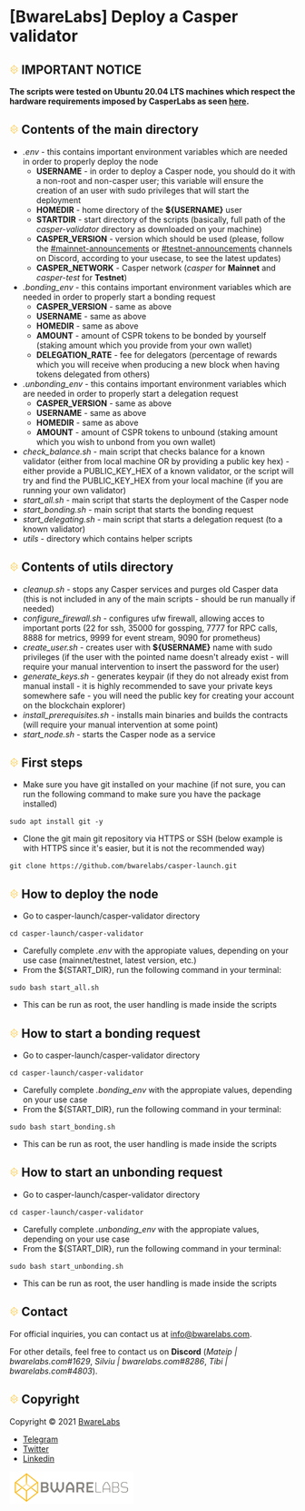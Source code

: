 # [BwareLabs] Deploy a Casper validator

## ![alt text](https://github.com/bwarelabs/casper-launch/blob/main/docs/BWARE-icon.png) IMPORTANT NOTICE
**The scripts were tested on Ubuntu 20.04 LTS machines which respect the hardware requirements imposed by CasperLabs as seen [here](https://docs.casperlabs.io/en/latest/node-operator/hardware.html).**

## ![alt text](https://github.com/bwarelabs/casper-launch/blob/main/docs/BWARE-icon.png) Contents of the main directory
- _.env_ - this contains important environment variables which are needed in order to properly deploy the node
  - **USERNAME** - in order to deploy a Casper node, you should do it with a non-root and non-casper user; this variable will ensure the creation of an user with sudo privileges that will start the deployment
  - **HOMEDIR** - home directory of the **${USERNAME}** user
  - **STARTDIR** - start directory of the scripts (basically, full path of the _casper-validator_ directory as downloaded on your machine)
  - **CASPER_VERSION** - version which should be used (please, follow the [#mainnet-announcements](https://discord.gg/Cb3Gue5V67) or [#testnet-announcements](https://discord.gg/WYsDJpSstr) channels on Discord, according to your usecase, to see the latest updates)
  - **CASPER_NETWORK** - Casper network (_casper_ for **Mainnet** and _casper-test_ for **Testnet**)
- _.bonding_env_ - this contains important environment variables which are needed in order to properly start a bonding request
  - **CASPER_VERSION** - same as above
  - **USERNAME** - same as above
  - **HOMEDIR** - same as above
  - **AMOUNT** - amount of CSPR tokens to be bonded by yourself (staking amount which you provide from your own wallet)
  - **DELEGATION_RATE** - fee for delegators (percentage of rewards which you will receive when producing a new block when having tokens delegated from others)
- _.unbonding_env_ - this contains important environment variables which are needed in order to properly start a delegation request
  - **CASPER_VERSION** - same as above
  - **USERNAME** - same as above
  - **HOMEDIR** - same as above
  - **AMOUNT** - amount of CSPR tokens to unbound (staking amount which you wish to unbond from you own wallet)
- _check_balance.sh_ - main script that checks balance for a known validator (either from local machine OR by providing a public key hex) - either provide a PUBLIC_KEY_HEX of a known validator, or the script will try and find the PUBLIC_KEY_HEX from your local machine (if you are running your own validator)
- _start_all.sh_ - main script that starts the deployment of the Casper node
- _start_bonding.sh_ - main script that starts the bonding request
- _start_delegating.sh_ - main script that starts a delegation request (to a known validator)
- _utils_ - directory which contains helper scripts

## ![alt text](https://github.com/bwarelabs/casper-launch/blob/main/docs/BWARE-icon.png) Contents of utils directory
- _cleanup.sh_ - stops any Casper services and purges old Casper data (this is not included in any of the main scripts - should be run manually if needed)
- _configure_firewall.sh_ - configures ufw firewall, allowing acces to important ports (22 for ssh, 35000 for gossping, 7777 for RPC calls, 8888 for metrics, 9999 for event stream, 9090 for prometheus)
- _create_user.sh_ - creates user with **${USERNAME}** name with sudo privileges (if the user with the pointed name doesn't already exist - will require your manual intervention to insert the password for the user)
- _generate_keys.sh_ - generates keypair (if they do not already exist from manual install - it is highly recommended to save your private keys somewhere safe - you will need the public key for creating your account on the blockchain explorer)
- _install_prerequisites.sh_ - installs main binaries and builds the contracts (will require your manual intervention at some point)
- _start_node.sh_ - starts the Casper node as a service

## ![alt text](https://github.com/bwarelabs/casper-launch/blob/main/docs/BWARE-icon.png) First steps
- Make sure you have git installed on your machine (if not sure, you can run the following command to make sure you have the package installed)
```
sudo apt install git -y 
```
- Clone the git main git repository via HTTPS or SSH (below example is with HTTPS since it's easier, but it is not the recommended way)
```
git clone https://github.com/bwarelabs/casper-launch.git
```

## ![alt text](https://github.com/bwarelabs/casper-launch/blob/main/docs/BWARE-icon.png) How to deploy the node
- Go to casper-launch/casper-validator directory
```
cd casper-launch/casper-validator
```
- Carefully complete _.env_ with the appropiate values, depending on your use case (mainnet/testnet, latest version, etc.)
- From the ${START_DIR}, run the following command in your terminal:
```
sudo bash start_all.sh
```
- This can be run as root, the user handling is made inside the scripts

## ![alt text](https://github.com/bwarelabs/casper-launch/blob/main/docs/BWARE-icon.png) How to start a bonding request
- Go to casper-launch/casper-validator directory
```
cd casper-launch/casper-validator
```
- Carefully complete _.bonding_env_ with the appropiate values, depending on your use case
- From the ${START_DIR}, run the following command in your terminal:
```
sudo bash start_bonding.sh
```
- This can be run as root, the user handling is made inside the scripts

## ![alt text](https://github.com/bwarelabs/casper-launch/blob/main/docs/BWARE-icon.png) How to start an unbonding request
- Go to casper-launch/casper-validator directory
```
cd casper-launch/casper-validator
```
- Carefully complete _.unbonding_env_ with the appropiate values, depending on your use case
- From the ${START_DIR}, run the following command in your terminal:
```
sudo bash start_unbonding.sh
```
- This can be run as root, the user handling is made inside the scripts

## ![alt text](https://github.com/bwarelabs/casper-launch/blob/main/docs/BWARE-icon.png) Contact

For official inquiries, you can contact us at <info@bwarelabs.com>.

For other details, feel free to contact us on **Discord** (_Mateip | bwarelabs.com#1629_, _Silviu | bwarelabs.com#8286_, _Tibi | bwarelabs.com#4803_).

## ![alt text](https://github.com/bwarelabs/casper-launch/blob/main/docs/BWARE-icon.png) Copyright

Copyright © 2021 [BwareLabs](https://bwarelabs.com/)
- [Telegram](https://t.me/BwareLabsAnnouncements)
- [Twitter](https://twitter.com/BwareLabs)
- [Linkedin](https://www.linkedin.com/company/bwarelabs)

![alt text](https://github.com/bwarelabs/casper-launch/blob/main/docs/BWARE_yellow_gradient.png)
